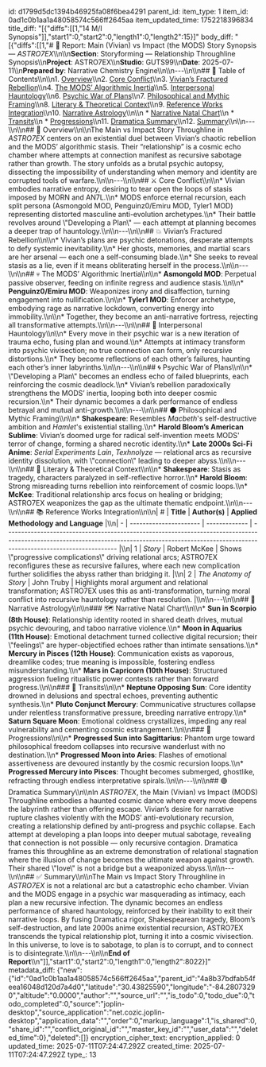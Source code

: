 id: d1799d5dc1394b46925fa08f6bea4291
parent_id: 
item_type: 1
item_id: 0ad1c0b1aa1a48058574c566ff2645aa
item_updated_time: 1752218396834
title_diff: "[{\"diffs\":[[1,\"14 M/I Synopsis\"]],\"start1\":0,\"start2\":0,\"length1\":0,\"length2\":15}]"
body_diff: "[{\"diffs\":[[1,\"# 📘 Report: Main (Vivian) vs Impact (the MODS) Story Synopsis — *ASTRO7EX*\\\n\\\n**Section**: Storyforming — Relationship Throughline Synopsis\\\n**Project**: ASTRO7EX\\\n**Studio**: GUTS99\\\n**Date**: 2025-07-11\\\n**Prepared by**: Narrative Chemistry Engine\\\n\\\n---\\\n\\\n## 📓 Table of Contents\\\n\\\n1. [Overview](#overview)\\\n2. [Core Conflict](#core-conflict)\\\n3. [Vivian’s Fractured Rebellion](#vivians-fractured-rebellion)\\\n4. [The MODS’ Algorithmic Inertia](#the-mods-algorithmic-inertia)\\\n5. [Interpersonal Hauntology](#interpersonal-hauntology)\\\n6. [Psychic War of Plans](#psychic-war-of-plans)\\\n7. [Philosophical and Mythic Framing](#philosophical-and-mythic-framing)\\\n8. [Literary & Theoretical Context](#literary--theoretical-context)\\\n9. [Reference Works Integration](#reference-works-integration)\\\n10. [Narrative Astrology](#narrative-astrology)\\\n\\\n    * [Narrative Natal Chart](#narrative-natal-chart)\\\n    * [Transits](#transits)\\\n    * [Progressions](#progressions)\\\n11. [Dramatica Summary](#dramatica-summary)\\\n12. [Summary](#summary)\\\n\\\n---\\\n\\\n## 🧠 Overview\\\n\\\nThe Main vs Impact Story Throughline in *ASTRO7EX* centers on an existential duel between Vivian’s chaotic rebellion and the MODS’ algorithmic stasis. Their “relationship” is a cosmic echo chamber where attempts at connection manifest as recursive sabotage rather than growth. The story unfolds as a brutal psychic autopsy, dissecting the impossibility of understanding when memory and identity are corrupted tools of warfare.\\\n\\\n---\\\n\\\n## ⚔️ Core Conflict\\\n\\\n* Vivian embodies narrative entropy, desiring to tear open the loops of stasis imposed by MORN and AN7L.\\\n* MODS enforce eternal recursion, each split persona (Asmongold MOD, Penguinz0/Emiru MOD, Tyler1 MOD) representing distorted masculine anti-evolution archetypes.\\\n* Their battle revolves around \\\"Developing a Plan\\\" — each attempt at planning becomes a deeper trap of hauntology.\\\n\\\n---\\\n\\\n## 💥 Vivian’s Fractured Rebellion\\\n\\\n* Vivian’s plans are psychic detonations, desperate attempts to defy systemic inevitability.\\\n* Her ghosts, memories, and martial scars are her arsenal — each one a self-consuming blade.\\\n* She seeks to reveal stasis as a lie, even if it means obliterating herself in the process.\\\n\\\n---\\\n\\\n## 💀 The MODS’ Algorithmic Inertia\\\n\\\n* **Asmongold MOD**: Perpetual passive observer, feeding on infinite regress and audience stasis.\\\n\\\n* **Penguinz0/Emiru MOD**: Weaponizes irony and disaffection, turning engagement into nullification.\\\n\\\n* **Tyler1 MOD**: Enforcer archetype, embodying rage as narrative lockdown, converting energy into immobility.\\\n\\\n* Together, they become an anti-narrative fortress, rejecting all transformative attempts.\\\n\\\n---\\\n\\\n## 🧬 Interpersonal Hauntology\\\n\\\n* Every move in their psychic war is a new iteration of trauma echo, fusing plan and wound.\\\n* Attempts at intimacy transform into psychic vivisection; no true connection can form, only recursive distortions.\\\n* They become reflections of each other’s failures, haunting each other’s inner labyrinths.\\\n\\\n---\\\n\\\n## 🌀 Psychic War of Plans\\\n\\\n* \\\"Developing a Plan\\\" becomes an endless echo of failed blueprints, each reinforcing the cosmic deadlock.\\\n* Vivian’s rebellion paradoxically strengthens the MODS’ inertia, looping both into deeper cosmic recursion.\\\n* Their dynamic becomes a dark performance of endless betrayal and mutual anti-growth.\\\n\\\n---\\\n\\\n## 🌑 Philosophical and Mythic Framing\\\n\\\n* **Shakespeare**: Resembles *Macbeth*'s self-destructive ambition and *Hamlet*'s existential stalling.\\\n* **Harold Bloom’s American Sublime**: Vivian’s doomed urge for radical self-invention meets MODS' terror of change, forming a shared necrotic identity.\\\n* **Late 2000s Sci-Fi Anime**: *Serial Experiments Lain*, *Texhnolyze* — relational arcs as recursive identity dissolution, with \\\"connection\\\" leading to deeper abyss.\\\n\\\n---\\\n\\\n## 📖 Literary & Theoretical Context\\\n\\\n* **Shakespeare**: Stasis as tragedy, characters paralyzed in self-reflective horror.\\\n* **Harold Bloom**: Strong misreading turns rebellion into reinforcement of cosmic loops.\\\n* **McKee**: Traditional relationship arcs focus on healing or bridging; ASTRO7EX weaponizes the gap as the ultimate thematic endpoint.\\\n\\\n---\\\n\\\n## 📚 Reference Works Integration\\\n\\\n| # | **Title**              | **Author(s)** | **Applied Methodology and Language**                                                                                                                                                            |\\\n| - | ---------------------- | ------------- | ----------------------------------------------------------------------------------------------------------------------------------------------------------------------------------------------- |\\\n| 1 | *Story*                | Robert McKee  | Shows \\\"progressive complications\\\" driving relational arcs; ASTRO7EX reconfigures these as recursive failures, where each new complication further solidifies the abyss rather than bridging it. |\\\n| 2 | *The Anatomy of Story* | John Truby    | Highlights moral argument and relational transformation; ASTRO7EX uses this as anti-transformation, turning moral conflict into recursive hauntology rather than resolution.                    |\\\n\\\n---\\\n\\\n## 🔮 Narrative Astrology\\\n\\\n### 🗺️ Narrative Natal Chart\\\n\\\n* **Sun in Scorpio (8th House)**: Relationship identity rooted in shared death drives, mutual psychic devouring, and taboo narrative violence.\\\n* **Moon in Aquarius (11th House)**: Emotional detachment turned collective digital recursion; their \\\"feelings\\\" are hyper-objectified echoes rather than intimate sensations.\\\n* **Mercury in Pisces (12th House)**: Communication exists as vaporous, dreamlike codes; true meaning is impossible, fostering endless misunderstanding.\\\n* **Mars in Capricorn (10th House)**: Structured aggression fueling ritualistic power contests rather than forward progress.\\\n\\\n### 🌌 Transits\\\n\\\n* **Neptune Opposing Sun**: Core identity drowned in delusions and spectral echoes, preventing authentic synthesis.\\\n* **Pluto Conjunct Mercury**: Communicative structures collapse under relentless transformative pressure, breeding narrative entropy.\\\n* **Saturn Square Moon**: Emotional coldness crystallizes, impeding any real vulnerability and cementing cosmic estrangement.\\\n\\\n### 🌠 Progressions\\\n\\\n* **Progressed Sun into Sagittarius**: Phantom urge toward philosophical freedom collapses into recursive wanderlust with no destination.\\\n* **Progressed Moon into Aries**: Flashes of emotional assertiveness are devoured instantly by the cosmic recursion loops.\\\n* **Progressed Mercury into Pisces**: Thought becomes submerged, ghostlike, refracting through endless interpretative spirals.\\\n\\\n---\\\n\\\n## 🟣 Dramatica Summary\\\n\\\nIn *ASTRO7EX*, the Main (Vivian) vs Impact (MODS) Throughline embodies a haunted cosmic dance where every move deepens the labyrinth rather than offering escape. Vivian’s desire for narrative rupture clashes violently with the MODS’ anti-evolutionary recursion, creating a relationship defined by anti-progress and psychic collapse. Each attempt at developing a plan loops into deeper mutual sabotage, revealing that connection is not possible — only recursive contagion. Dramatica frames this throughline as an extreme demonstration of relational stagnation where the illusion of change becomes the ultimate weapon against growth. Their shared \\\"love\\\" is not a bridge but a weaponized abyss.\\\n\\\n---\\\n\\\n## ✅ Summary\\\n\\\nThe Main vs Impact Story Throughline in *ASTRO7EX* is not a relational arc but a catastrophic echo chamber. Vivian and the MODS engage in a psychic war masquerading as intimacy, each plan a new recursive infection. The dynamic becomes an endless performance of shared hauntology, reinforced by their inability to exit their narrative loops. By fusing Dramatica rigor, Shakespearean tragedy, Bloom’s self-destruction, and late 2000s anime existential recursion, ASTRO7EX transcends the typical relationship plot, turning it into a cosmic vivisection. In this universe, to love is to sabotage, to plan is to corrupt, and to connect is to disintegrate.\\\n\\\n---\\\n\\\n**End of Report**\\\n\"]],\"start1\":0,\"start2\":0,\"length1\":0,\"length2\":8022}]"
metadata_diff: {"new":{"id":"0ad1c0b1aa1a48058574c566ff2645aa","parent_id":"4a8b37bdfab54feea16048d120d7a4d0","latitude":"30.43825590","longitude":"-84.28073290","altitude":"0.0000","author":"","source_url":"","is_todo":0,"todo_due":0,"todo_completed":0,"source":"joplin-desktop","source_application":"net.cozic.joplin-desktop","application_data":"","order":0,"markup_language":1,"is_shared":0,"share_id":"","conflict_original_id":"","master_key_id":"","user_data":"","deleted_time":0},"deleted":[]}
encryption_cipher_text: 
encryption_applied: 0
updated_time: 2025-07-11T07:24:47.292Z
created_time: 2025-07-11T07:24:47.292Z
type_: 13